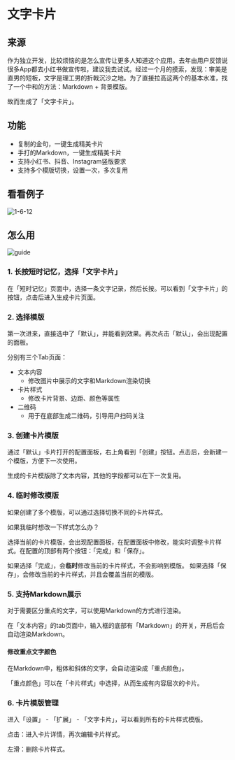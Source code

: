 # 文字卡片

## 来源

作为独立开发，比较烦恼的是怎么宣传让更多人知道这个应用。去年由用户反馈说很多App都去小红书做宣传啦，建议我去试试。经过一个月的摸索，发现：审美是直男的短板，文字是理工男的折戟沉沙之地。为了直接拉高这两个的基本水准，找了一个中和的方法：Markdown + 背景模版。

故而生成了「文字卡片」。

## 功能

- 复制的金句，一键生成精美卡片
- 手打的Markdown，一键生成精美卡片
- 支持小红书、抖音、Instagram竖版要求
- 支持多个模版切换，设置一次，多次复用

## 看看例子

![1-6-12](https://video.fairywoobang.com/ToMemo/TextCard/ToMemo1-6-12.jpg)

## 怎么用

![guide](https://video.fairywoobang.com/ToMemo/TextCard/text-card-guide.jpg)

### 1. 长按短时记忆，选择「文字卡片」
在「短时记忆」页面中，选择一条文字记录，然后长按。可以看到「文字卡片」的按钮，点击后进入生成卡片页面。

### 2. 选择模版

第一次进来，直接选中了「默认」，并能看到效果。再次点击「默认」，会出现配置的面板。

分别有三个Tab页面：
- 文本内容
	- 修改图片中展示的文字和Markdown渲染切换
- 卡片样式
	- 修改卡片背景、边距、颜色等属性
- 二维码
	- 用于在底部生成二维码，引导用户扫码关注

### 3. 创建卡片模版

通过「默认」卡片打开的配置面板，右上角看到「创建」按钮。点击后，会新建一个模版，方便下一次使用。

生成的卡片模版除了文本内容，其他的字段都可以在下一次复用。

### 4. 临时修改模版

如果创建了多个模版，可以通过选择切换不同的卡片样式。

如果我临时想改一下样式怎么办？

选择当前的卡片模版，会出现配置面板，在配置面板中修改，能实时调整卡片样式。在配置的顶部有两个按钮：「完成」和「保存」。

如果选择「完成」，会**临时**修改当前的卡片样式，不会影响到模版。
如果选择「保存」，会修改当前的卡片样式，并且会覆盖当前的模版。

### 5. 支持Markdown展示

对于需要区分重点的文字，可以使用Markdown的方式进行渲染。

在「文本内容」的tab页面中，输入框的底部有「Markdown」的开关，开启后会自动渲染Markdown。

#### 修改重点文字颜色

在Markdown中，粗体和斜体的文字，会自动渲染成「重点颜色」。

「重点颜色」可以在「卡片样式」中选择，从而生成有内容层次的卡片。

### 6. 卡片模版管理

进入「设置」 - 「扩展」 - 「文字卡片」，可以看到所有的卡片样式模版。

点击：进入卡片详情，再次编辑卡片样式。

左滑：删除卡片样式。
